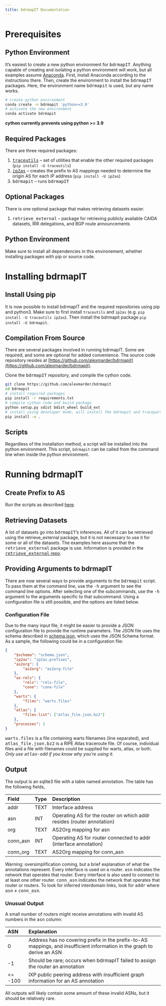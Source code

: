 ```yaml
---
title: bdrmapIT Documentation
---
```


# Prerequisites
## Python Environment
It’s easiest to create a new python environment for <tt>bdrmapIT</tt>.
Anything capable of creating and isolating a python environment will work, but all examples assume [Anaconda](https://www.anaconda.com/).
First, install Anaconda according to the instructions there.
Then, create the environment to install the <tt>bdrmapIT</tt> packages.
Here, the environment name <tt>bdrmapit</tt> is used, but any name works.

```bash
# create python environment
conda create -n bdrmapit 'python<=3.9'
# activate the new environment
conda activate bdrmapit
```

**cython currently prevents using python >= 3.9**

## Required Packages
There are three required packages:
1. [<tt>traceutils</tt>](https://github.com/alexmarder/traceutils) – set of utilities that enable the other required packages (`pip install -U traceutils`)
2. [<tt>ip2as</tt>](https://github.com/alexmarder/ip2as/wiki) – creates the prefix to AS mappings needed to determine the origin AS for each IP address (`pip install -U ip2as`)
3. <tt>bdrmapit</tt> – runs <tt>bdrmapIT</tt>

## Optional Packages
There is one optional package that makes retrieving datasets easier.
1. <tt>retrieve_external</tt> – package for retrieving publicly available CAIDA datasets, RIR delegations, and BGP route announcements

## Python Environment
Make sure to install all dependencies in this environement, whether installing packages with pip or source code.

# Installing bdrmapIT
## Install Using pip
It is now possible to install bdrmapIT and the required repositories using pip and python3.
Make sure to first install `traceutils` and `ip2as` (e.g. `pip install -U traceutils ip2as`).
Then install the bdrmapit package `pip install -U bdrmapit`.

## Compilation From Source
There are several packages involved in running bdrmapIT.
Some are required, and some are optional for added convenience.
The source code repository resides at [https://github.com/alexmarder/bdrmapit](https://github.com/alexmarder/bdrmapit).

Clone the <tt>bdrmapIT</tt> repository, and compile the cython code.
```bash
git clone https://github.com/alexmarder/bdrmapit
cd bdrmapit
# install required packages
pip install -r requirements.txt
# compile cython code and build package
python setup.py sdist bdist_wheel build_ext
# install using developer mode, will install the bdrmapit and traceparser scripts
pip install -e .
```

## Scripts
Regardless of the installation method, a script will be installed into the python environment.
This script, `bdrmapit` can be called from the command line when inside the python environment.

# Running bdrmapIT
## Create Prefix to AS
Run the scripts as described [here](https://github.com/alexmarder/ip2as/wiki).

## Retrieving Datasets
A lot of datasets go into <tt>bdrmapIT</tt>’s inferences.
All of it can be retrieved using the retrieve_external package, but it is not necessary to use it for some or all of the datasets.
The examples here assume that the <tt>retrieve_external</tt> package is use.
Information is provided in the [<tt>retrieve_external</tt> repo](https://github.com/alexmarder/retrieve-external/wiki).

## Providing Arguments to bdrmapIT
There are now several ways to provide arguments to the <tt>bdrmapit</tt> script.
To pass them at the command line, use the <tt>-h</tt> argument to see the command line options.
After selecting one of the subcommands, use the <tt>-h</tt> argument to the arguments specific to that subcommand.
Using a configuration file is still possible, and the options are listed below.

### Configuration File
Due to the many input file, it might be easier to provide a JSON configuration file to provide the runtime parameters.
The JSON file uses the schema described in [schema.json](https://github.com/alexmarder/bdrmapit/blob/master/schema.json), which uses the JSON Schema format.
As a sample, the following could be in a configuration file:
```json
{
    "$schema": "schema.json",
    "ip2as": "ip2as.prefixes",
    "as2org": {
        "as2org": "as2org-file"
    },
    "as-rels": {
        "rels": "rels-file",
        "cone": "cone-file"
    },
    "warts": {
        "files": "warts.files"
    },
    "atlas": {
        "files-list": ["atlas_file.json.bz2"]
    },
    "processes": 3
}
```
<tt>warts.files</tt> is a file containing warts filenames (line separated), and <tt>atlas_file.json.bz2</tt> is a RIPE Atlas traceroute file. Of course, individual files and a file with filenames could be supplied for warts, atlas, or both.
*Only use <tt>atlas-odd</tt> if you know why you're using it.*

[//]: # (## Run bdrmapit Script)

[//]: # (After generating the configuration file, run <tt>bdrmapit</tt>, with arguments,)

[//]: # ()
[//]: # (| Argument        | Required  | Description                                                                        |)

[//]: # (|:----------------|:----------|:-----------------------------------------------------------------------------------|)

[//]: # (| -o, --output    | Required  | Output filename for sqlite3 output.                                                |)

[//]: # (| -c, --config    | Required  | JSON configuration file in accordance with schema.json                             |)

[//]: # (| -n, --nodes-as  | Optional  | Filename for output in the CAIDA nodes.as style                                    |)

[//]: # (| -g, --graph     | Optional  | Graph pickle object created by --graph-only                                        |)

[//]: # (| --graph-only    | Optional  | Create graph pickle object, save pickle in file specified by -o/--output, and exit | )

[//]: # ()
[//]: # (Example: `bdrmapit -o annotations.db -c config.json`)

## Output
The output is an sqlite3 file with a table named annotation.
The table has the following fields,

| Field    | Type  | Description                                                           |
|:---------|:------|:----------------------------------------------------------------------|
| addr     | TEXT  | Interface address                                                     |
| asn      | INT   | Operating AS for the router on which addr resides (router annotation) |
| org      | TEXT  | AS2Org mapping for asn                                                |
| conn_asn | INT   | Operating AS for router connected to addr (interface annotation)      |
| conn_org | TEXT  | AS2Org mapping for conn_asn                                           |

Warning: oversimplification coming, but a brief explanation of what the annotations represent.
Every interface is used on a router.
<tt>asn</tt> indicates the network that operates that router.
Every interface is also used to connect to at least one other router.
<tt>conn_asn</tt> indicates the network that operates that router or routers.
To look for inferred interdomain links, look for <tt>addr</tt> where <tt>asn</tt> &ne; <tt>conn_asn</tt>.

### Unusual Output
A small number of routers might receive annotations with invalid AS numbers in the <tt>asn</tt> column:

| ASN     | Explanation                                                                                                             |
|:--------|:------------------------------------------------------------------------------------------------------------------------|
| 0       | Address has no covering prefix in the prefix-to-AS mappings, and insufficient information in the graph to derive an ASN |
| -1      | Should be rare; occurs when bdrmapIT failed to assign the router an annotation                                          |
| <= -100 | IXP public peering address with insufficient graph information for an AS annotation                                     |

All outputs will likely contain some amount of these invalid ASNs, but it should be relatively rare.